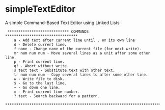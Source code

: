 # simpleTextEditor
A simple Command-Based Text Editor using Linked Lists

     **************************** COMMANDS *********************************
        a - Add text after current line until . on its own line
        d - Delete current line.
        f name - Change name of the current file (for next write).
        mr num num num - Move several lines as a unit after some other line.
        p - Print current line.
        q! - Abort without write.
        s text text - Substitute text with other text.
        tr num num num - Copy several lines to after some other line.
        w - Write file to disk.
        $ - Go to the last line.
        + - Go down one line.
        = - Print current line number.
        ? text - Search backward for a pattern.
     ***********************************************************************    
